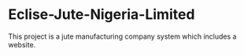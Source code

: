 # Eclise-Jute-Nigeria-Limited
This project is a jute manufacturing company system which includes a website.
